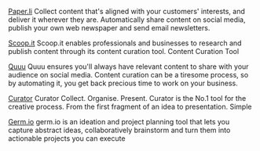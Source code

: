 
[Paper.li](https://paper.li/)
Collect content that's aligned with your customers' interests, and deliver it wherever they are. Automatically share content on social media, publish your own web newspaper and send email newsletters.

[Scoop.it](https://www.scoop.it/)
Scoop.it enables professionals and businesses to research and publish content through its content curation tool.
Content Curation Tool

[Quuu](https://quuu.co)
Quuu ensures you'll always have relevant content to share with your audience on social media. Content curation can be a tiresome process, so by automating it, you get back precious time to work on your business.

[Curator](http://curator.co/)
Curator Collect. Organise. Present. Curator is the No.1 tool for the creative process. From the first fragment of an idea to presentation. Simple

[Germ.io](https://germ.io/)
germ.io is an ideation and project planning tool that lets you capture abstract ideas, collaboratively brainstorm and turn them into actionable projects you can execute
